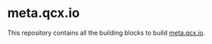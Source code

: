 # meta.qcx.io

This repository contains all the building blocks to build [meta.qcx.io](https://meta.qcx.io).
